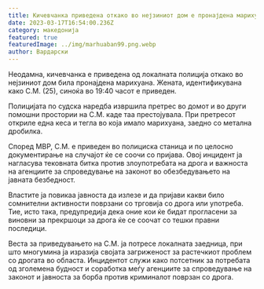 ```yaml
---
title: Кичевчанка приведена откако во нејзиниот дом е пронајдена марихуана
date: 2023-03-17T16:54:00.236Z
category: македонија
featured: true
featuredImage: ../img/marhuaban99.png.webp
author: Вардарски
---
```


Неодамна, кичевчанка е приведена од локалната полиција откако во нејзиниот дом била пронајдена марихуана. Жената, идентификувана како С.М. (25), синоќа во 19:40 часот е приведен.

Полицијата по судска наредба извршила претрес во домот и во други помошни простории на С.М. каде таа престојувала. При претресот откриле една кеса и тегла во која имало марихуана, заедно со метална дробилка.

Според МВР, С.М. е приведен во полициска станица и по целосно документирање на случајот ќе се соочи со пријава. Овој инцидент ја нагласува тековната битка против злоупотребата на дрога и важноста на агенциите за спроведување на законот во обезбедувањето на јавната безбедност.

Властите ја повикаа јавноста да излезе и да пријави какви било сомнителни активности поврзани со трговија со дрога или употреба. Тие, исто така, предупредија дека оние кои ќе бидат прогласени за виновни за прекршоци за дрога ќе се соочат со тешки правни последици.

Веста за приведувањето на С.М. ја потресе локалната заедница, при што многумина ја изразија својата загриженост за растечкиот проблем со дрогата во областа. Инцидентот служи како потсетник за потребата од зголемена будност и соработка меѓу агенциите за спроведување на законот и јавноста за борба против криминалот поврзан со дрога.

